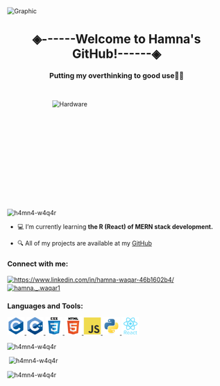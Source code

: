 <img align="center" alt="Graphic" width=1000 height=200 src="https://i.pinimg.com/originals/1d/73/5a/1d735ad8eee8350adc96d50e1421ee6d.gif">
<h1 align="center">◈------Welcome to Hamna's GitHub!------◈</h1>
<h3 align="center">Putting my overthinking to good use💪🏻</h3>
<p align="left"> <a href="https://twitter.com/" target="blank"><img src="https://img.shields.io/twitter/follow/?logo=twitter&style=for-the-badge" alt="" /></a> </p>
<img align="right" alt="Hardware" width="400" height="250" src="https://cdn.dribbble.com/users/2585799/screenshots/6555657/__2_3_____.gif">

<p align="left"> <img src="https://komarev.com/ghpvc/?username=h4mn4-w4q4r&label=Profile%20views&color=0e75b6&style=flat" alt="h4mn4-w4q4r" /> </p>

- 💻 I’m currently learning **the R (React) of MERN stack development.**

- 🔍 All of my projects are available at my [GitHub](https://github.com/H4MN4-W4Q4R?tab=repositories)

<h3 align="left">Connect with me:</h3>
<p align="left">
<a href="https://linkedin.com/in/hamna-waqar-46b1602b4/" target="blank"><img align="center" src="https://raw.githubusercontent.com/rahuldkjain/github-profile-readme-generator/master/src/images/icons/Social/linked-in-alt.svg" alt="https://www.linkedin.com/in/hamna-waqar-46b1602b4/" height="30" width="40" /></a>
<a href="https://instagram.com/hamna._.waqar1" target="blank"><img align="center" src="https://raw.githubusercontent.com/rahuldkjain/github-profile-readme-generator/master/src/images/icons/Social/instagram.svg" alt="hamna._.waqar1" height="30" width="40" /></a>
</p>

<h3 align="left">Languages and Tools:</h3>
<p align="left"> <a href="https://www.cprogramming.com/" target="_blank" rel="noreferrer"> <img src="https://raw.githubusercontent.com/devicons/devicon/master/icons/c/c-original.svg" alt="c" width="40" height="40"/> </a> <a href="https://www.w3schools.com/cpp/" target="_blank" rel="noreferrer"> <img src="https://raw.githubusercontent.com/devicons/devicon/master/icons/cplusplus/cplusplus-original.svg" alt="cplusplus" width="40" height="40"/> </a> <a href="https://www.w3schools.com/css/" target="_blank" rel="noreferrer"> <img src="https://raw.githubusercontent.com/devicons/devicon/master/icons/css3/css3-original-wordmark.svg" alt="css3" width="40" height="40"/> </a> <a href="https://www.w3.org/html/" target="_blank" rel="noreferrer"> <img src="https://raw.githubusercontent.com/devicons/devicon/master/icons/html5/html5-original-wordmark.svg" alt="html5" width="40" height="40"/> </a> <a href="https://developer.mozilla.org/en-US/docs/Web/JavaScript" target="_blank" rel="noreferrer"> <img src="https://raw.githubusercontent.com/devicons/devicon/master/icons/javascript/javascript-original.svg" alt="javascript" width="40" height="40"/> </a> <a href="https://www.python.org" target="_blank" rel="noreferrer"> <img src="https://raw.githubusercontent.com/devicons/devicon/master/icons/python/python-original.svg" alt="python" width="40" height="40"/> </a> <a href="https://reactjs.org/" target="_blank" rel="noreferrer"> <img src="https://raw.githubusercontent.com/devicons/devicon/master/icons/react/react-original-wordmark.svg" alt="react" width="40" height="40"/> </a> </p>

<p><img align="center" src="https://github-readme-stats.vercel.app/api/top-langs?username=h4mn4-w4q4r&show_icons=true&locale=en&layout=compact" alt="h4mn4-w4q4r" /></p>

<p>&nbsp;<img align="center" src="https://github-readme-stats.vercel.app/api?username=h4mn4-w4q4r&show_icons=true&locale=en" alt="h4mn4-w4q4r" /></p>

<p><img align="center" src="https://github-readme-streak-stats.herokuapp.com/?user=h4mn4-w4q4r&" alt="h4mn4-w4q4r" /></p>
